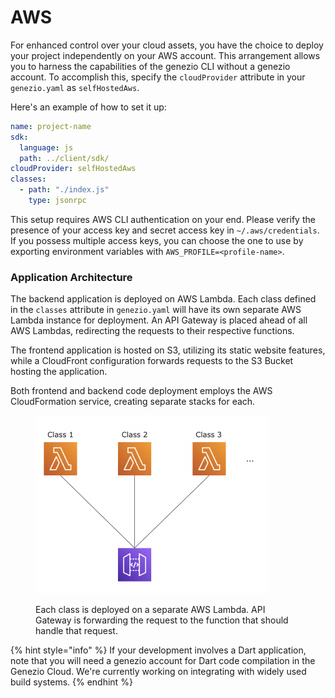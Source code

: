 # AWS

For enhanced control over your cloud assets, you have the choice to deploy your project independently on your AWS account. This arrangement allows you to harness the capabilities of the genezio CLI without a genezio account. To accomplish this, specify the `cloudProvider` attribute in your `genezio.yaml` as `selfHostedAws`.

Here's an example of how to set it up:

```yaml
name: project-name
sdk:
  language: js
  path: ../client/sdk/
cloudProvider: selfHostedAws
classes:
  - path: "./index.js"
    type: jsonrpc
```

This setup requires AWS CLI authentication on your end. Please verify the presence of your access key and secret access key in `~/.aws/credentials`. If you possess multiple access keys, you can choose the one to use by exporting environment variables with `AWS_PROFILE=<profile-name>`.

### Application Architecture

The backend application is deployed on AWS Lambda. Each class defined in the `classes` attribute in `genezio.yaml` will have its own separate AWS Lambda instance for deployment. An API Gateway is placed ahead of all AWS Lambdas, redirecting the requests to their respective functions.

The frontend application is hosted on S3, utilizing its static website features, while a CloudFront configuration forwards requests to the S3 Bucket hosting the application.

Both frontend and backend code deployment employs the AWS CloudFormation service, creating separate stacks for each.

<figure><img src="../.gitbook/assets/image (3).png" alt="" width="372"><figcaption><p>Each class is deployed on a separate AWS Lambda. API Gateway is forwarding the request to the function that should handle that request.</p></figcaption></figure>

{% hint style="info" %}
If your development involves a Dart application, note that you will need a genezio account for Dart code compilation in the Genezio Cloud. We're currently working on integrating with widely used build systems.&#x20;
{% endhint %}
